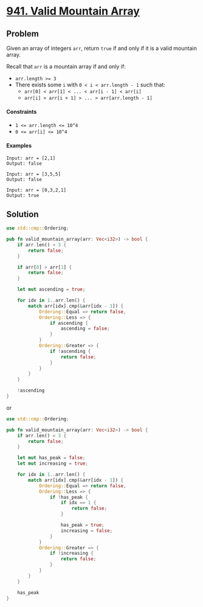 # [941. Valid Mountain Array](https://leetcode.com/problems/valid-mountain-array/)

## Problem

Given an array of integers `arr`, return `true` if and only if it is a valid
mountain array.

Recall that `arr` is a mountain array if and only if:

* `arr.length >= 3`
* There exists some `i` with `0 < i < arr.length - 1` such that:
    * `arr[0] < arr[1] < ... < arr[i - 1] < arr[i]`
    * `arr[i] > arr[i + 1] > ... > arr[arr.length - 1]`

#### Constraints

* `1 <= arr.length <= 10^4`
* `0 <= arr[i] <= 10^4`

#### Examples

```text
Input: arr = [2,1]
Output: false
```

```text
Input: arr = [3,5,5]
Output: false
```

```text
Input: arr = [0,3,2,1]
Output: true
```

## Solution

```rust
use std::cmp::Ordering;

pub fn valid_mountain_array(arr: Vec<i32>) -> bool {
    if arr.len() < 3 {
        return false;
    }

    if arr[0] > arr[1] {
        return false;
    }

    let mut ascending = true;

    for idx in 1..arr.len() {
        match arr[idx].cmp(&arr[idx - 1]) {
            Ordering::Equal => return false,
            Ordering::Less => {
                if ascending {
                    ascending = false;
                }
            }
            Ordering::Greater => {
                if !ascending {
                    return false;
                }
            }
        }
    }

    !ascending
}
```

or

```rust
use std::cmp::Ordering;

pub fn valid_mountain_array(arr: Vec<i32>) -> bool {
    if arr.len() < 3 {
        return false;
    }

    let mut has_peak = false;
    let mut increasing = true;

    for idx in 1..arr.len() {
        match arr[idx].cmp(&arr[idx - 1]) {
            Ordering::Equal => return false,
            Ordering::Less => {
                if !has_peak {
                    if idx == 1 {
                        return false;
                    }

                    has_peak = true;
                    increasing = false;
                }
            }
            Ordering::Greater => {
                if !increasing {
                    return false;
                }
            }
        }
    }

    has_peak
}
```
